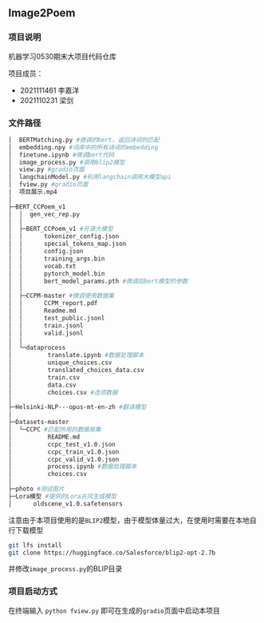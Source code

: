 ## Image2Poem

### 项目说明

机器学习0530期末大项目代码仓库

项目成员：

* 2021111461 李嘉洋
* 2021110231 梁剑

### 文件路径

```sh
│  BERTMatching.py #微调的bert，返回诗词的匹配
│  embedding.npy #词库中的所有诗词的embedding
│  finetune.ipynb #微调bert代码
│  image_process.py #调用blip2模型
│  view.py #gradio页面
│  langchainModel.py #利用langchain调用大模型api
│  fview.py #gradio页面
|  项目展示.mp4
│
├─BERT_CCPoem_v1
│  │  gen_vec_rep.py
│  │
│  ├─BERT_CCPoem_v1 #开源大模型
│  │      tokenizer_config.json
│  │      special_tokens_map.json
│  │      config.json
│  │      training_args.bin
│  │      vocab.txt
│  │      pytorch_model.bin
│  │      bert_model_params.pth #微调后bert模型的参数
│  │
│  ├─CCPM-master #微调使用数据集
│  │      CCPM_report.pdf
│  │      Readme.md 
│  │      test_public.jsonl
│  │      train.jsonl
│  │      valid.jsonl
│  │
│  └─dataprocess
│          translate.ipynb #数据处理脚本
│          unique_choices.csv
│          translated_choices_data.csv
│          train.csv
│          data.csv
│          choices.csv #选项数据
│
├─Helsinki-NLP---opus-mt-en-zh #翻译模型
│
├─Datasets-master
│  └─CCPC #匹配所用的数据局集
│          README.md
│          ccpc_test_v1.0.json
│          ccpc_train_v1.0.json
│          ccpc_valid_v1.0.json
│          process.ipynb #数据处理脚本
│          choices.csv
│
├─photo #测试图片
├─Lora模型 #提供的Lora古风生成模型
│      oldscene_v1.0.safetensors
```

注意由于本项目使用的是`BLIP2`模型，由于模型体量过大，在使用时需要在本地自行下载模型

```sh
git lfs install
git clone https://huggingface.co/Salesforce/blip2-opt-2.7b
```

并修改`image_process.py`的BLIP目录



### 项目启动方式

在终端输入 `python fview.py` 即可在生成的`gradio`页面中启动本项目